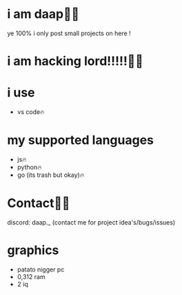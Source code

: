 # i am daap👋🏻
ye 100% i only post small projects on here !


# i am hacking lord!!!!!👋🏻

# i use
- vs code🔥


# my supported languages
- js🔥
- python🔥
- go (its trash but okay)🔥

# Contact🤙🏻
discord: daap._ (contact me for project idea's/bugs/issues)

# graphics

- patato nigger pc
- 0,312 ram
- 2 iq 
